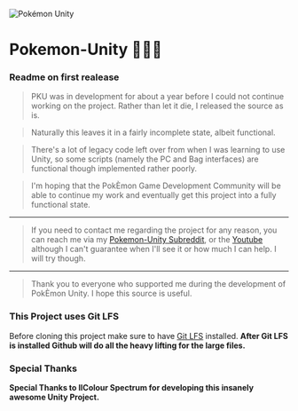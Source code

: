 ![Pokémon Unity](http://i.imgur.com/jYTvnaV.png)
# Pokemon-Unity :clap::clap::clap:

### Readme on first realease

>  PKU was in development for about a year before I could
>  not continue working on the project. Rather than let it
>  die, I released the source as is.

>  Naturally this leaves it in a fairly incomplete state,
>  albeit functional.

>  There's a lot of legacy code left over from when I was
>  learning to use Unity, so some scripts (namely the PC 
>  and Bag interfaces) are functional though implemented
>  rather poorly.

>  I'm hoping that the PokÈmon Game Development Community
>  will be able to continue my work and eventually get this
>  project into a fully functional state.

---------------------------------------------------------

>  If you need to contact me regarding the project for 
>  any reason, you can reach me via my [Pokemon-Unity Subreddit](https://www.youtube.com/user/EclipseJewel), or
>  the [Youtube](https://www.youtube.com/user/EclipseJewel) although I can't guarantee
>  when I'll see it or how much I can help.
>  I will try though.

---------------------------------------------------------

> Thank you to everyone who supported me during the 
> development of PokÈmon Unity. 
> I hope this source is useful.



### This Project uses Git LFS
Before cloning this project make sure to have [Git LFS](https://git-lfs.github.com./) installed. **After Git LFS is installed Github will do all the heavy lifting for the large files.** 


### Special Thanks
**Special Thanks to IIColour Spectrum for developing this insanely awesome Unity Project.**



